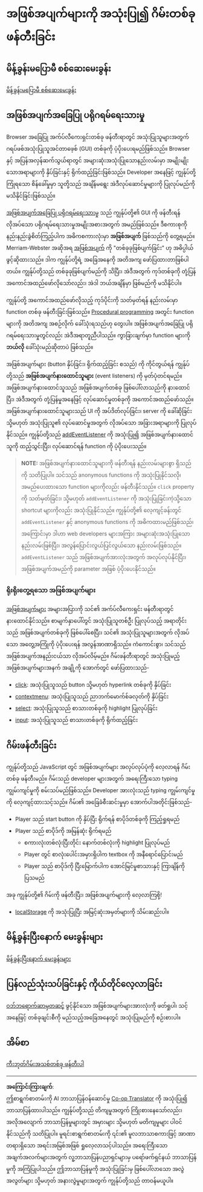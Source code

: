 <!--
CO_OP_TRANSLATOR_METADATA:
{
  "original_hash": "e982871b8388c59c22a41b73b5fca70f",
  "translation_date": "2025-08-27T22:45:02+00:00",
  "source_file": "4-typing-game/typing-game/README.md",
  "language_code": "my"
}
-->
# အဖြစ်အပျက်များကို အသုံးပြု၍ ဂိမ်းတစ်ခု ဖန်တီးခြင်း

## မိန့်ခွန်းမပြောမီ စစ်ဆေးမေးခွန်း

[မိန့်ခွန်းမပြောမီ စစ်ဆေးမေးခွန်း](https://ashy-river-0debb7803.1.azurestaticapps.net/quiz/21)

## အဖြစ်အပျက်အခြေပြု ပရိုဂရမ်ရေးသားမှု

Browser အခြေပြု အက်ပ်လီကေးရှင်းတစ်ခု ဖန်တီးရာတွင် အသုံးပြုသူများအတွက် ဂရပ်ဖစ်အသုံးပြုသူအင်တာဖေ့စ် (GUI) တစ်ခုကို ပံ့ပိုးပေးရမည်ဖြစ်သည်။ Browser နှင့် အပြန်အလှန်ဆက်သွယ်ရာတွင် အများဆုံးအသုံးပြုသောနည်းလမ်းမှာ အမျိုးမျိုးသောအရာများကို နှိပ်ခြင်းနှင့် ရိုက်ထည့်ခြင်းဖြစ်သည်။ Developer အနေဖြင့် ကျွန်ုပ်တို့ကြုံရသော စိန်ခေါ်မှုမှာ သူတို့သည် အချိန်မရွေး အဲဒီလုပ်ဆောင်မှုများကို ပြုလုပ်မည်ကို မသိနိုင်ခြင်းဖြစ်သည်။

[အဖြစ်အပျက်အခြေပြု ပရိုဂရမ်ရေးသားမှု](https://en.wikipedia.org/wiki/Event-driven_programming) သည် ကျွန်ုပ်တို့၏ GUI ကို ဖန်တီးရန် လိုအပ်သော ပရိုဂရမ်ရေးသားမှုအမျိုးအစားအတွက် အမည်ဖြစ်သည်။ ဒီစကားစုကို နည်းနည်းခွဲစိတ်ကြည့်ပါက အဓိကစကားလုံးမှာ **အဖြစ်အပျက်** ဖြစ်သည်ကို တွေ့ရမည်။ Merriam-Webster အဆိုအရ [အဖြစ်အပျက်](https://www.merriam-webster.com/dictionary/event) ကို "တစ်ခုခုဖြစ်ပျက်ခြင်း" ဟု အဓိပ္ပါယ်ဖွင့်ဆိုထားသည်။ ဒါက ကျွန်ုပ်တို့ရဲ့ အခြေအနေကို အတိအကျ ဖော်ပြထားတာဖြစ်ပါတယ်။ ကျွန်ုပ်တို့သည် တစ်ခုခုဖြစ်ပျက်မည်ကို သိပြီး၊ အဲဒီအတွက် ကုဒ်တစ်ခုကို တုံ့ပြန်အကောင်အထည်ဖော်လိုသော်လည်း၊ အဲဒါ ဘယ်အချိန်မှာ ဖြစ်မည်ကို မသိနိုင်ပါ။

ကျွန်ုပ်တို့ အကောင်အထည်ဖော်လိုသည့် ကုဒ်ပိုင်းကို သတ်မှတ်ရန် နည်းလမ်းမှာ function တစ်ခု ဖန်တီးခြင်းဖြစ်သည်။ [Procedural programming](https://en.wikipedia.org/wiki/Procedural_programming) အတွင်း function များကို အတိအကျ အစဉ်လိုက် ခေါ်သုံးရသည်ဟု တွေးပါ။ အဖြစ်အပျက်အခြေပြု ပရိုဂရမ်ရေးသားမှုတွင်လည်း အဲဒီအရာတူညီပါသည်။ ကွာခြားချက်မှာ function များကို **ဘယ်လို** ခေါ်သုံးမည်ဆိုတာပဲ ဖြစ်သည်။

အဖြစ်အပျက်များ (button နှိပ်ခြင်း၊ ရိုက်ထည့်ခြင်း စသည်) ကို ကိုင်တွယ်ရန် ကျွန်ုပ်တို့သည် **အဖြစ်အပျက်နားထောင်သူများ** (event listeners) ကို မှတ်ပုံတင်ရမည်။ အဖြစ်အပျက်နားထောင်သူသည် အဖြစ်အပျက်တစ်ခု ဖြစ်ပေါ်လာသည်ကို နားထောင်ပြီး၊ အဲဒီအတွက် တုံ့ပြန်မှုအနေဖြင့် လုပ်ဆောင်မှုတစ်ခုကို အကောင်အထည်ဖော်သည်။ အဖြစ်အပျက်နားထောင်သူများသည် UI ကို အပ်ဒိတ်လုပ်ခြင်း၊ server ကို ခေါ်ဆိုခြင်း သို့မဟုတ် အသုံးပြုသူ၏ လုပ်ဆောင်မှုအတွက် လိုအပ်သော အခြားအရာများကို ပြုလုပ်နိုင်သည်။ ကျွန်ုပ်တို့သည် [addEventListener](https://developer.mozilla.org/docs/Web/API/EventTarget/addEventListener) ကို အသုံးပြု၍ အဖြစ်အပျက်နားထောင်သူကို ထည့်သွင်းပြီး၊ လုပ်ဆောင်ရန် function ကို ပံ့ပိုးပေးသည်။

> **NOTE:** အဖြစ်အပျက်နားထောင်သူများကို ဖန်တီးရန် နည်းလမ်းများစွာ ရှိသည်ကို သတိပြုပါ။ သင်သည် anonymous functions ကို အသုံးပြုနိုင်သလို၊ အမည်ပေးထားသော function များကိုလည်း ဖန်တီးနိုင်သည်။ `click` property ကို သတ်မှတ်ခြင်း၊ သို့မဟုတ် `addEventListener` ကို အသုံးပြုခြင်းကဲ့သို့သော shortcut များကိုလည်း အသုံးပြုနိုင်သည်။ ကျွန်ုပ်တို့၏ လေ့ကျင့်ခန်းတွင် `addEventListener` နှင့် anonymous functions ကို အဓိကထားမည်ဖြစ်သည်၊ အကြောင်းမှာ ဒါဟာ web developers များအကြား အများဆုံးအသုံးပြုသော နည်းလမ်းဖြစ်ပြီး၊ အလွန်ပြောင်းလွယ်ပြင်လွယ်သော နည်းလမ်းဖြစ်သည်။ `addEventListener` သည် အဖြစ်အပျက်အားလုံးအတွက် အလုပ်လုပ်နိုင်ပြီး၊ အဖြစ်အပျက်အမည်ကို parameter အဖြစ် ပံ့ပိုးပေးနိုင်သည်။

### ရိုးရိုးတွေ့ရသော အဖြစ်အပျက်များ

[အဖြစ်အပျက်များ](https://developer.mozilla.org/docs/Web/Events) အများအပြားကို သင်၏ အက်ပ်လီကေးရှင်း ဖန်တီးရာတွင် နားထောင်နိုင်သည်။ စာမျက်နှာပေါ်တွင် အသုံးပြုသူတစ်ဦး ပြုလုပ်သည့် အရာတိုင်းသည် အဖြစ်အပျက်တစ်ခုကို ဖြစ်ပေါ်စေပြီး၊ သင်၏ အသုံးပြုသူများအတွက် လိုအပ်သော အတွေ့အကြုံကို ပံ့ပိုးပေးရန် အလွန်အာဏာရှိသည်။ ကံကောင်းစွာ၊ သင်သည် အဖြစ်အပျက်အနည်းငယ်သာ လိုအပ်လိမ့်မည်။ ဂိမ်းဖန်တီးရာတွင် အသုံးပြုမည့် အဖြစ်အပျက်များအနက် အချို့ကို အောက်တွင် ဖော်ပြထားသည်-

- [click](https://developer.mozilla.org/docs/Web/API/Element/click_event): အသုံးပြုသူသည် button သို့မဟုတ် hyperlink တစ်ခုကို နှိပ်ခြင်း
- [contextmenu](https://developer.mozilla.org/docs/Web/API/Element/contextmenu_event): အသုံးပြုသူသည် ညာဘက်မောက်စ်ခလုတ်ကို နှိပ်ခြင်း
- [select](https://developer.mozilla.org/docs/Web/API/Element/select_event): အသုံးပြုသူသည် စာသားတစ်ခုကို highlight ပြုလုပ်ခြင်း
- [input](https://developer.mozilla.org/docs/Web/API/Element/input_event): အသုံးပြုသူသည် စာသားတစ်ခုကို ရိုက်ထည့်ခြင်း

## ဂိမ်းဖန်တီးခြင်း

ကျွန်ုပ်တို့သည် JavaScript တွင် အဖြစ်အပျက်များ အလုပ်လုပ်ပုံကို လေ့လာရန် ဂိမ်းတစ်ခု ဖန်တီးမည်။ ဂိမ်းသည် developer များအတွက် အရေးကြီးသော typing ကျွမ်းကျင်မှုကို စမ်းသပ်မည်ဖြစ်သည်။ Developer အားလုံးသည် typing ကျွမ်းကျင်မှုကို လေ့ကျင့်ထားသင့်သည်။ ဂိမ်း၏ အခြေခံစီးဆင်းမှုမှာ အောက်ပါအတိုင်းဖြစ်သည်-

- Player သည် start button ကို နှိပ်ပြီး ရိုက်ရန် စာပိုဒ်တစ်ခုကို ကြည့်ရှုရမည်
- Player သည် စာပိုဒ်ကို အမြန်ဆုံး ရိုက်ရမည်
  - စကားလုံးတစ်လုံးပြီးတိုင်း နောက်တစ်လုံးကို highlight ပြုလုပ်မည်
  - Player တွင် စာလုံးပေါင်းအမှားရှိပါက textbox ကို အနီရောင်ပြောင်းမည်
  - Player သည် စာပိုဒ်ကို ပြီးမြောက်ပါက အောင်မြင်မှုစာသားနှင့် ကြာချိန်ကို ပြသမည်

အခု ကျွန်ုပ်တို့၏ ဂိမ်းကို ဖန်တီးပြီး၊ အဖြစ်အပျက်များကို လေ့လာကြစို့!
- [localStorage](https://developer.mozilla.org/docs/Web/API/Window/localStorage) ကို အသုံးပြုပြီး အမြင့်ဆုံးအမှတ်များကို သိမ်းဆည်းပါ။

## မိန့်ခွန်းပြီးနောက် မေးခွန်းများ

[မိန့်ခွန်းပြီးနောက် မေးခွန်းများ](https://ashy-river-0debb7803.1.azurestaticapps.net/quiz/22)

## ပြန်လည်သုံးသပ်ခြင်းနှင့် ကိုယ်တိုင်လေ့လာခြင်း

[ဝဘ်ဘရောက်ဆာမှတဆင့်](https://developer.mozilla.org/docs/Web/Events) ဖွင့်နိုင်သော အဖြစ်အပျက်များအားလုံးကို ဖတ်ရှုပါ၊ သင့်အနေဖြင့် တစ်ခုချင်းစီကို မည်သည့်အခြေအနေတွင် အသုံးပြုမည်ကို စဉ်းစားပါ။

## အိမ်စာ

[ကီးဘုတ်ဂိမ်းအသစ်တစ်ခု ဖန်တီးပါ](assignment.md)

---

**အကြောင်းကြားချက်**:  
ဤစာရွက်စာတမ်းကို AI ဘာသာပြန်ဝန်ဆောင်မှု [Co-op Translator](https://github.com/Azure/co-op-translator) ကို အသုံးပြု၍ ဘာသာပြန်ထားပါသည်။ ကျွန်ုပ်တို့သည် တိကျမှုအတွက် ကြိုးစားနေသော်လည်း၊ အလိုအလျောက် ဘာသာပြန်မှုများတွင် အမှားများ သို့မဟုတ် မတိကျမှုများ ပါဝင်နိုင်သည်ကို သတိပြုပါ။ မူရင်းစာရွက်စာတမ်းကို ၎င်း၏ မူလဘာသာစကားဖြင့် အာဏာတရားရှိသော အရင်းအမြစ်အဖြစ် ရှုလေ့လာသင့်ပါသည်။ အရေးကြီးသော အချက်အလက်များအတွက် လူ့ဘာသာပြန်ပညာရှင်များမှ ပရော်ဖက်ရှင်နယ် ဘာသာပြန်မှုကို အကြံပြုပါသည်။ ဤဘာသာပြန်မှုကို အသုံးပြုခြင်းမှ ဖြစ်ပေါ်လာသော အလွဲအလွတ်များ သို့မဟုတ် အနားလွဲမှုများအတွက် ကျွန်ုပ်တို့သည် တာဝန်မယူပါ။